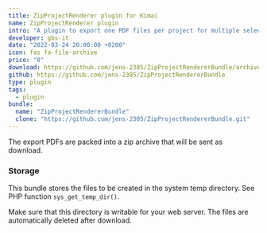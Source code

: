 ```yaml
---
title: ZipProjectRenderer plugin for Kimai
name: ZipProjectRenderer plugin
intro: "A plugin to export one PDF files per project for multiple selected projects."
developer: gbs-it
date: "2022-03-24 20:00:00 +0200"
icon: fas fa-file-archive
price: "0"
download: https://github.com/jens-2305/ZipProjectRendererBundle/archive/master.zip
github: https://github.com/jens-2305/ZipProjectRendererBundle
type: plugin
tags:
  - plugin
bundle:
  name: "ZipProjectRendererBundle"
  clone: "https://github.com/jens-2305/ZipProjectRendererBundle.git" 
---
```


The export PDFs are packed into a zip archive that will be sent as download.

### Storage

This bundle stores the files to be created in the system temp directory. See PHP function `sys_get_temp_dir()`.

Make sure that this directory is writable for your web server. The files are automatically deleted after download.
